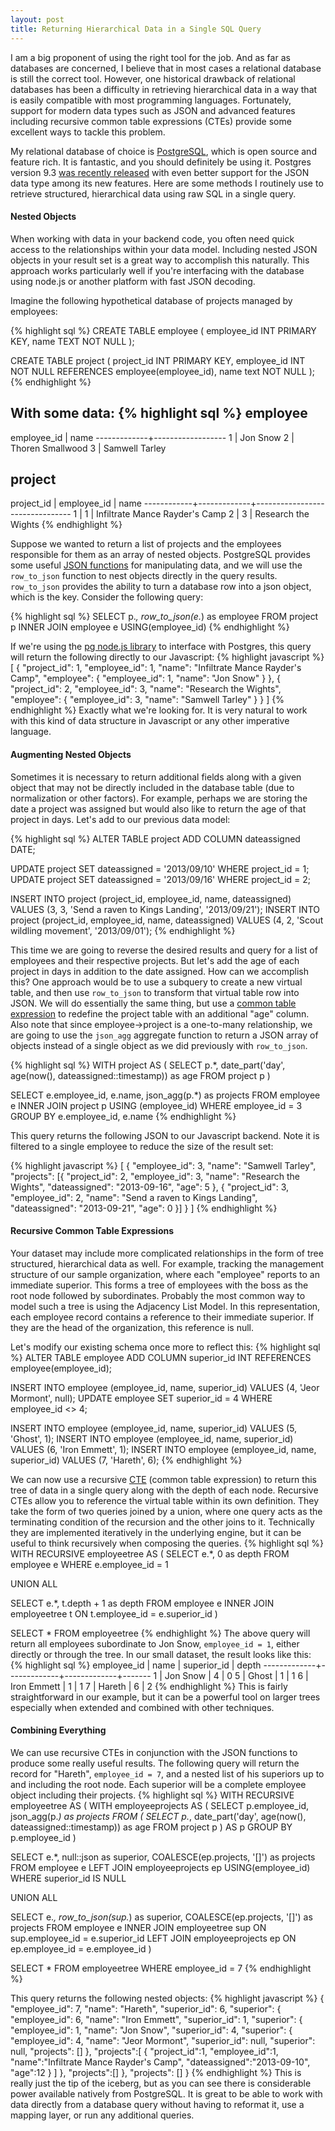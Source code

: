 ```yaml
---
layout: post
title: Returning Hierarchical Data in a Single SQL Query
---
```

I am a big proponent of using the right tool for the job. And as far as databases are concerned, I believe that in most cases a relational database is still the correct tool. However, one historical drawback of relational databases has been a difficulty in retrieving hierarchical data in a way that is easily compatible with most programming languages. Fortunately, support for modern data types such as JSON and advanced features including recursive common table expressions (CTEs) provide some excellent ways to tackle this problem.

My relational database of choice is [PostgreSQL](http://postgresql.org), which is open source and feature rich. It is fantastic, and you should definitely be using it. Postgres version 9.3 [was recently released](http://www.postgresql.org/about/news/1481/) with even better support for the JSON data type among its new features. Here are some methods I routinely use to retrieve structured, hierarchical data using raw SQL in a single query.

#### Nested Objects
When working with data in your backend code, you often need quick access to the relationships within your data model. Including nested JSON objects in your result set is a great way to accomplish this naturally. This approach works particularly well if you're interfacing with the database using node.js or another platform with fast JSON decoding.

Imagine the following hypothetical database of projects managed by employees:

{% highlight sql %}
CREATE TABLE employee (
  employee_id INT PRIMARY KEY,
  name TEXT NOT NULL
);

CREATE TABLE project (
  project_id INT PRIMARY KEY,
  employee_id INT NOT NULL REFERENCES employee(employee_id),
  name text NOT NULL
);
{% endhighlight %}

With some data:
{% highlight sql %}
 employee
--------------------------------
 employee_id |       name
-------------+------------------
           1 | Jon Snow
           2 | Thoren Smallwood
           3 | Samwell Tarley

 project
-----------------------------------------------------------
 project_id | employee_id |              name
------------+-------------+--------------------------------
          1 |           1 | Infiltrate Mance Rayder's Camp
          2 |           3 | Research the Wights
{% endhighlight %}

Suppose we wanted to return a list of projects and the employees responsible for them as an array of nested objects. PostgreSQL provides some useful [JSON functions](http://www.postgresql.org/docs/9.3/static/functions-json.html) for manipulating data, and we will use the `row_to_json` function to nest objects directly in the query results. `row_to_json` provides the ability to turn a database row into a json object, which is the key. Consider the following query:

{% highlight sql %}
SELECT
  p.*,
  row_to_json(e.*) as employee
FROM project p
INNER JOIN employee e USING(employee_id)
{% endhighlight %}

If we're using the [pg node.js library](https://github.com/brianc/node-postgres) to interface with Postgres, this query will return the following directly to our Javascript:
{% highlight javascript %}
[
  {
    "project_id": 1,
    "employee_id": 1,
    "name": "Infiltrate Mance Rayder's Camp",
    "employee": {
      "employee_id": 1,
      "name": "Jon Snow"
    }
  },
  {
    "project_id": 2,
    "employee_id": 3,
    "name": "Research the Wights",
    "employee": {
      "employee_id": 3,
      "name": "Samwell Tarley"
    }
  }
]
{% endhighlight %}
Exactly what we're looking for. It is very natural to work with this kind of data structure in Javascript or any other imperative language.

#### Augmenting Nested Objects
Sometimes it is necessary to return additional fields along with a given object that may not be directly included in the database table (due to normalization or other factors). For example, perhaps we are storing the date a project was assigned but would also like to return the age of that project in days. Let's add to our previous data model:

{% highlight sql %}
ALTER TABLE project ADD COLUMN dateassigned DATE;

UPDATE project SET dateassigned = '2013/09/10' WHERE project_id = 1;
UPDATE project SET dateassigned = '2013/09/16' WHERE project_id = 2;

INSERT INTO project (project_id, employee_id, name, dateassigned)
VALUES (3, 3, 'Send a raven to Kings Landing', '2013/09/21');
INSERT INTO project (project_id, employee_id, name, dateassigned)
VALUES (4, 2, 'Scout wildling movement', '2013/09/01');
{% endhighlight %}

This time we are going to reverse the desired results and query for a list of employees and their respective projects. But let's add the age of each project in days in addition to the date assigned. How can we accomplish this? One approach would be to use a subquery to create a new virtual table, and then use `row_to_json` to transform that virtual table row into JSON. We will do essentially the same thing, but use a [common table expression](http://www.postgresql.org/docs/9.3/static/queries-with.html) to redefine the project table with an additional "age" column. Also note that since employee->project is a one-to-many relationship, we are going to use the `json_agg` aggregate function to return a JSON array of objects instead of a single object as we did previously with `row_to_json`.

{% highlight sql %}
WITH project AS (
  SELECT
    p.*,
    date_part('day', age(now(), dateassigned::timestamp)) as age
  FROM project p
)

SELECT
  e.employee_id,
  e.name,
  json_agg(p.*) as projects
FROM employee e
INNER JOIN project p USING (employee_id)
WHERE employee_id = 3
GROUP BY e.employee_id, e.name
{% endhighlight %}

This query returns the following JSON to our Javascript backend. Note it is filtered to a single employee to reduce the size of the result set:

{% highlight javascript %}
[
  {
    "employee_id": 3,
    "name": "Samwell Tarley",
    "projects": [{
      "project_id": 2,
      "employee_id": 3,
      "name": "Research the Wights",
      "dateassigned": "2013-09-16",
      "age": 5
    },
    {
      "project_id": 3,
      "employee_id": 2,
      "name": "Send a raven to Kings Landing",
      "dateassigned": "2013-09-21",
      "age": 0
    }]
  }
]
{% endhighlight %}

#### Recursive Common Table Expressions
Your dataset may include more complicated relationships in the form of tree structured, hierarchical data as well. For example, tracking the management structure of our sample organization, where each "employee" reports to an immediate superior. This forms a tree of employees with the boss as the root node followed by subordinates. Probably the most common way to model such a tree is using the Adjacency List Model. In this representation, each employee record contains a reference to their immediate superior. If they are the head of the organization, this reference is null.

Let's modify our existing schema once more to reflect this:
{% highlight sql %}
ALTER TABLE employee ADD COLUMN superior_id INT REFERENCES employee(employee_id);

INSERT INTO employee (employee_id, name, superior_id)
VALUES (4, 'Jeor Mormont', null);
UPDATE employee SET superior_id = 4 WHERE employee_id <> 4;

INSERT INTO employee (employee_id, name, superior_id)
VALUES (5, 'Ghost', 1);
INSERT INTO employee (employee_id, name, superior_id)
VALUES (6, 'Iron Emmett', 1);
INSERT INTO employee (employee_id, name, superior_id)
VALUES (7, 'Hareth', 6);
{% endhighlight %}

We can now use a recursive [CTE](http://www.postgresql.org/docs/8.4/static/queries-with.html) (common table expression) to return this tree of data in a single query along with the depth of each node. Recursive CTEs allow you to reference the virtual table within its own definition. They take the form of two queries joined by a union, where one query acts as the terminating condition of the recursion and the other joins to it. Technically they are implemented iteratively in the underlying engine, but it can be useful to think recursively when composing the queries.
{% highlight sql %}
WITH RECURSIVE employeetree AS (
  SELECT e.*, 0 as depth
  FROM employee e
  WHERE e.employee_id = 1

  UNION ALL

  SELECT e.*, t.depth + 1 as depth
  FROM employee e
  INNER JOIN employeetree t
    ON t.employee_id = e.superior_id
)

SELECT * FROM employeetree
{% endhighlight %}
The above query will return all employees subordinate to Jon Snow, `employee_id = 1`, either directly or through the tree. In our small dataset, the result looks like this:
{% highlight sql %}
 employee_id |    name     | superior_id | depth
-------------+-------------+-------------+-------
           1 | Jon Snow    |           4 |     0
           5 | Ghost       |           1 |     1
           6 | Iron Emmett |           1 |     1
           7 | Hareth      |           6 |     2
{% endhighlight %}
This is fairly straightforward in our example, but it can be a powerful tool on larger trees especially when extended and combined with other techniques.

#### Combining Everything
We can use recursive CTEs in conjunction with the JSON functions to produce some really useful results. The following query will return the record for "Hareth", `employee_id = 7`, and a nested list of his superiors up to and including the root node. Each superior will be a complete employee object including their projects.
{% highlight sql %}
WITH RECURSIVE employeetree AS (
  WITH employeeprojects AS (
    SELECT
      p.employee_id,
      json_agg(p.*) as projects
    FROM (
      SELECT
        p.*,
        date_part('day', age(now(), dateassigned::timestamp)) as age
      FROM project p
    ) AS p
    GROUP BY p.employee_id
  )

  SELECT
    e.*,
    null::json as superior,
    COALESCE(ep.projects, '[]') as projects
  FROM employee e
  LEFT JOIN employeeprojects ep
    USING(employee_id)
  WHERE superior_id IS NULL

  UNION ALL

  SELECT
    e.*,
    row_to_json(sup.*) as superior,
    COALESCE(ep.projects, '[]') as projects
  FROM employee e
  INNER JOIN employeetree sup
    ON sup.employee_id = e.superior_id
  LEFT JOIN employeeprojects ep
    ON ep.employee_id = e.employee_id
)

SELECT *
FROM employeetree
WHERE employee_id = 7
{% endhighlight %}

This query returns the following nested objects:
{% highlight javascript %}
{
  "employee_id": 7,
  "name": "Hareth",
  "superior_id": 6,
  "superior": {
     "employee_id": 6,
     "name": "Iron Emmett",
     "superior_id": 1,
     "superior": {
        "employee_id": 1,
        "name": "Jon Snow",
        "superior_id": 4,
        "superior": {
           "employee_id": 4,
           "name": "Jeor Mormont",
           "superior_id": null,
           "superior": null,
           "projects": []
        },
        "projects":[
           {
              "project_id":1,
              "employee_id":1,
              "name":"Infiltrate Mance Rayder's Camp",
              "dateassigned":"2013-09-10",
              "age":12
           }
        ]
     },
     "projects":[]
  },
  "projects": []
}
{% endhighlight %}
This is really just the tip of the iceberg, but as you can see there is considerable power available natively from PostgreSQL. It is great to be able to work with data directly from a database query without having to reformat it, use a mapping layer, or run any additional queries.
